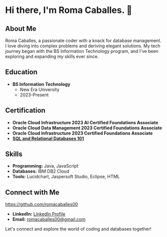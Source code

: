 # Hi there, I'm Roma Caballes. 👋

## About Me

Roma Caballes, a passionate coder with a knack for database management. I love diving into complex problems and deriving elegant solutions. My tech journey began with the BS Information Technology program, and I've been exploring and expanding my skills ever since.

## Education

- **BS Information Technology**
  - New Era University
  - 2023-Present

## Certification

- **Oracle Cloud Infrastructure 2023 AI Certified Foundations Associate**
- **Oracle Cloud Data Management 2023 Certified Foundations Associate**
- **Oracle Cloud Infrastructure 2023 Certified Foundations Associate**
- **[SQL and Relational Databases 101](https://courses.cognitiveclass.ai/certificates/c6dde12378554665bf299d22af07dc64)**

## Skills

- **Programming:** Java, JavaScript
- **Databases:** IBM DB2 Cloud
- **Tools:** Lucidchart, Jaspersoft Studio, Eclipse, HTML

## Connect with Me
https://github.com/romacaballes00

- **LinkedIn:** [LinkedIn Profile](LinkedIn_Profile_Link)
- **Email:** [romacaballes00@gmail.com](mailto:romacaballes00@gmail.com)

Let's connect and explore the world of coding and databases together!
